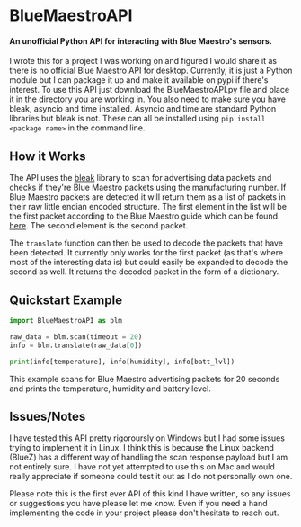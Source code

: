 # BlueMaestroAPI
#### An unofficial Python API for interacting with Blue Maestro's sensors.  

I wrote this for a project I was working on and figured I would share it as there is no official Blue Maestro API for desktop. Currently, it is just a Python module but I can package it up and make it available on pypi if there's interest. To use this API just download the BlueMaestroAPI.py file and place it in the directory you are working in. You also need to make sure you have bleak, asyncio and time installed. Asyncio and time are standard Python libraries but bleak is not. These can all be installed using `pip install <package name>` in the command line. 

## How it Works
The API uses the [bleak](https://github.com/hbldh/bleak) library to scan for advertising data packets and checks if they're Blue Maestro packets using the manufacturing number. If Blue Maestro packets are detected it will return them as a list of packets in their raw little endian encoded structure. The first element in the list will be the first packet according to the Blue Maestro guide which can be found [here](https://usermanual.wiki/Document/TemperatureHumidityDataLoggerCommandsAPI24.2837071165/html). The second element is the second packet. 

The `translate` function can then be used to decode the packets that have been detected. It currently only works for the first packet (as that's where most of the interesting data is) but could easily be expanded to decode the second as well. It returns the decoded packet in the form of a dictionary.

## Quickstart Example
```python
import BlueMaestroAPI as blm

raw_data = blm.scan(timeout = 20)
info = blm.translate(raw_data[0])

print(info[temperature], info[humidity], info[batt_lvl])
```
  
This example scans for Blue Maestro advertising packets for 20 seconds and prints the temperature, humidity and battery level. 

## Issues/Notes
I have tested this API pretty rigoroursly on Windows but I had some issues trying to implement it in Linux. I think this is because the Linux backend (BlueZ) has a different way of handling the scan response payload but I am not entirely sure. I have not yet attempted to use this on Mac and would really appreciate if someone could test it out as I do not personally own one.

Please note this is the first ever API of this kind I have written, so any issues or suggestions you have please let me know. Even if you need a hand implementing the code in your project please don't hesitate to reach out.

